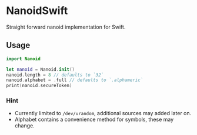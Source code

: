 # NanoidSwift

Straight forward nanoid implementation for Swift.

## Usage

```swift
import Nanoid

let nanoid = Nanoid.init()
nanoid.length = 8 // defaults to `32`
nanoid.alphabet = .full // defaults to `.alphameric`
print(nanoid.secureToken)
```

### Hint

- Currently limited to `/dev/urandom`, additional sources may added later on.
- Alphabet contains a convenience method for symbols, these may change.
